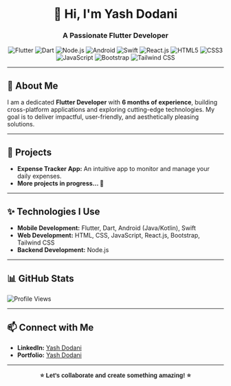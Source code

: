 <div align="center">

# 👋 Hi, I'm **Yash Dodani**  
### A Passionate **Flutter Developer**  

<img src="https://img.shields.io/badge/Flutter-02569B?style=for-the-badge&logo=flutter&logoColor=white" alt="Flutter" />
<img src="https://img.shields.io/badge/Dart-0175C2?style=for-the-badge&logo=dart&logoColor=white" alt="Dart" />
<img src="https://img.shields.io/badge/Node.js-339933?style=for-the-badge&logo=node.js&logoColor=white" alt="Node.js" />
<img src="https://img.shields.io/badge/Android-3DDC84?style=for-the-badge&logo=android&logoColor=white" alt="Android" />
<img src="https://img.shields.io/badge/Swift-FA7343?style=for-the-badge&logo=swift&logoColor=white" alt="Swift" />
<img src="https://img.shields.io/badge/React-20232A?style=for-the-badge&logo=react&logoColor=61DAFB" alt="React.js" />
<img src="https://img.shields.io/badge/HTML5-E34F26?style=for-the-badge&logo=html5&logoColor=white" alt="HTML5" />
<img src="https://img.shields.io/badge/CSS3-1572B6?style=for-the-badge&logo=css3&logoColor=white" alt="CSS3" />
<img src="https://img.shields.io/badge/JavaScript-F7DF1E?style=for-the-badge&logo=javascript&logoColor=black" alt="JavaScript" />
<img src="https://img.shields.io/badge/Bootstrap-7952B3?style=for-the-badge&logo=bootstrap&logoColor=white" alt="Bootstrap" />
<img src="https://img.shields.io/badge/Tailwind%20CSS-38B2AC?style=for-the-badge&logo=tailwind-css&logoColor=white" alt="Tailwind CSS" />

</div>

---

## 🚀 **About Me**  
I am a dedicated **Flutter Developer** with **6 months of experience**, building cross-platform applications and exploring cutting-edge technologies. My goal is to deliver impactful, user-friendly, and aesthetically pleasing solutions.  

---

## 📂 **Projects**  
- **Expense Tracker App:** An intuitive app to monitor and manage your daily expenses.  
- **More projects in progress... 🚧**  

---

## ✨ **Technologies I Use**  
- **Mobile Development:** Flutter, Dart, Android (Java/Kotlin), Swift  
- **Web Development:** HTML, CSS, JavaScript, React.js, Bootstrap, Tailwind CSS  
- **Backend Development:** Node.js  

---

## 📊 **GitHub Stats**  
![Profile Views](https://komarev.com/ghpvc/?username=yashdodani&color=blue&style=flat-square)  

---

## 📫 **Connect with Me**  
- **LinkedIn:** [Yash Dodani](https://www.linkedin.com/in/yash3786)  
- **Portfolio:** [Yash Dodani](https://sites.google.com/view/yashdodani/home)  

---

<div align="center" style="font-family: 'Poppins', sans-serif;">
  <b>
⭐️ Let’s collaborate and create something amazing! ⭐️   
  </b>
</div>
